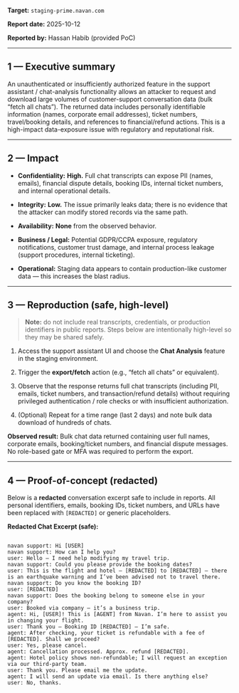 

**Target:** `staging-prime.navan.com`

**Report date:** 2025-10-12

**Reported by:** Hassan Habib (provided PoC)

---



## 1 — Executive summary

An unauthenticated or insufficiently authorized feature in the support assistant / chat-analysis functionality allows an attacker to request and download large volumes of customer-support conversation data (bulk “fetch all chats”). The returned data includes personally identifiable information (names, corporate email addresses), ticket numbers, travel/booking details, and references to financial/refund actions. This is a high-impact data-exposure issue with regulatory and reputational risk.

---

## 2 — Impact

- **Confidentiality:** **High.** Full chat transcripts can expose PII (names, emails), financial dispute details, booking IDs, internal ticket numbers, and internal operational details.
    
- **Integrity:** **Low.** The issue primarily leaks data; there is no evidence that the attacker can modify stored records via the same path.
    
- **Availability:** **None** from the observed behavior.
    
- **Business / Legal:** Potential GDPR/CCPA exposure, regulatory notifications, customer trust damage, and internal process leakage (support procedures, internal ticketing).
    
- **Operational:** Staging data appears to contain production-like customer data — this increases the blast radius.
    

---

## 3 — Reproduction (safe, high-level)

> **Note:** do not include real transcripts, credentials, or production identifiers in public reports. Steps below are intentionally high-level so they may be shared safely.

1. Access the support assistant UI and choose the **Chat Analysis** feature in the staging environment.
    
2. Trigger the **export/fetch** action (e.g., “fetch all chats” or equivalent).
    
3. Observe that the response returns full chat transcripts (including PII, emails, ticket numbers, and transaction/refund details) without requiring privileged authentication / role checks or with insufficient authorization.
    
4. (Optional) Repeat for a time range (last 2 days) and note bulk data download of hundreds of chats.
    

**Observed result:** Bulk chat data returned containing user full names, corporate emails, booking/ticket numbers, and financial dispute messages. No role-based gate or MFA was required to perform the export.

---

## 4 — Proof-of-concept (redacted)

Below is a **redacted** conversation excerpt safe to include in reports. All personal identifiers, emails, booking IDs, ticket numbers, and URLs have been replaced with `[REDACTED]` or generic placeholders.

**Redacted Chat Excerpt (safe):**
```

navan support: Hi [USER]
navan support: How can I help you?
user: Hello — I need help modifying my travel trip.
navan support: Could you please provide the booking dates?
user: This is the flight and hotel — [REDACTED] to [REDACTED] — there is an earthquake warning and I’ve been advised not to travel there.
navan support: Do you know the booking ID?
user: [REDACTED]
navan support: Does the booking belong to someone else in your company?
user: Booked via company — it’s a business trip.
agent: Hi, [USER]! This is [AGENT] from Navan. I’m here to assist you in changing your flight.
user: Thank you — Booking ID [REDACTED] — I’m safe.
agent: After checking, your ticket is refundable with a fee of [REDACTED]. Shall we proceed?
user: Yes, please cancel.
agent: Cancellation processed. Approx. refund [REDACTED].
agent: Hotel policy shows non-refundable; I will request an exception via our third-party team.
user: Thank you. Please email me the update.
agent: I will send an update via email. Is there anything else?
user: No, thanks.
```
